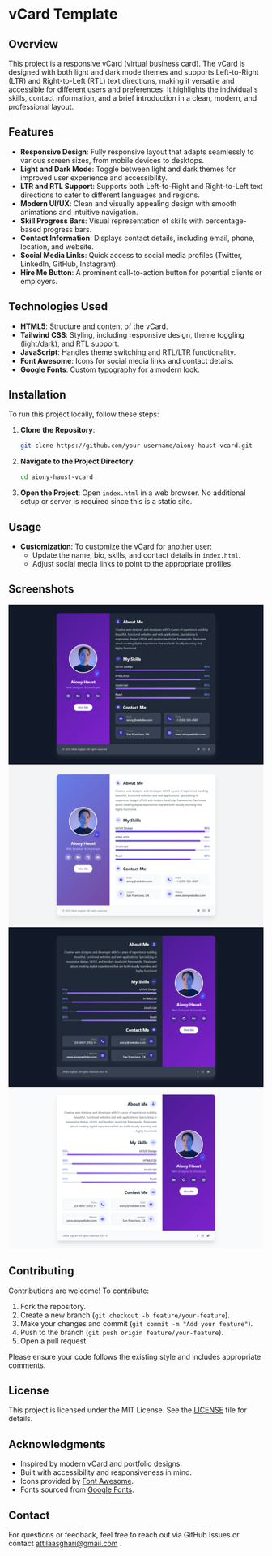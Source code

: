 # vCard Template

## Overview
This project is a responsive vCard (virtual business card). The vCard is designed with both light and dark mode themes and supports Left-to-Right (LTR) and Right-to-Left (RTL) text directions, making it versatile and accessible for different users and preferences. It highlights the individual's skills, contact information, and a brief introduction in a clean, modern, and professional layout.



## Features
- **Responsive Design**: Fully responsive layout that adapts seamlessly to various screen sizes, from mobile devices to desktops.
- **Light and Dark Mode**: Toggle between light and dark themes for improved user experience and accessibility.
- **LTR and RTL Support**: Supports both Left-to-Right and Right-to-Left text directions to cater to different languages and regions.
- **Modern UI/UX**: Clean and visually appealing design with smooth animations and intuitive navigation.
- **Skill Progress Bars**: Visual representation of skills with percentage-based progress bars.
- **Contact Information**: Displays contact details, including email, phone, location, and website.
- **Social Media Links**: Quick access to social media profiles (Twitter, LinkedIn, GitHub, Instagram).
- **Hire Me Button**: A prominent call-to-action button for potential clients or employers.

## Technologies Used
- **HTML5**: Structure and content of the vCard.
- **Tailwind CSS**: Styling, including responsive design, theme toggling (light/dark), and RTL support.
- **JavaScript**: Handles theme switching and RTL/LTR functionality.
- **Font Awesome**: Icons for social media links and contact details.
- **Google Fonts**: Custom typography for a modern look.

## Installation
To run this project locally, follow these steps:

1. **Clone the Repository**:
   ```bash
   git clone https://github.com/your-username/aiony-haust-vcard.git
   ```

2. **Navigate to the Project Directory**:
   ```bash
   cd aiony-haust-vcard
   ```

3. **Open the Project**:
   Open `index.html` in a web browser. No additional setup or server is required since this is a static site.

## Usage
- **Customization**: To customize the vCard for another user:
  - Update the name, bio, skills, and contact details in `index.html`.
  - Adjust social media links to point to the appropriate profiles.



## Screenshots
![Image 1](/screenshots/Screenshot%202025-08-22%20002356.png "Dark LTR")
![Image 2](/screenshots/Screenshot%202025-08-22%20002418.png "Light LTR")
![Image 3](/screenshots/Screenshot%202025-08-22%20002433.png "Dark RTL")
![Image 4](/screenshots/Screenshot%202025-08-22%20002507.png "Light RTL")


## Contributing
Contributions are welcome! To contribute:
1. Fork the repository.
2. Create a new branch (`git checkout -b feature/your-feature`).
3. Make your changes and commit (`git commit -m "Add your feature"`).
4. Push to the branch (`git push origin feature/your-feature`).
5. Open a pull request.

Please ensure your code follows the existing style and includes appropriate comments.

## License
This project is licensed under the MIT License. See the [LICENSE](LICENSE) file for details.

## Acknowledgments
- Inspired by modern vCard and portfolio designs.
- Built with accessibility and responsiveness in mind.
- Icons provided by [Font Awesome](https://fontawesome.com/).
- Fonts sourced from [Google Fonts](https://fonts.google.com/).

## Contact
For questions or feedback, feel free to reach out via GitHub Issues or contact [attilaasghari@gmail.com](mailto:attilaasghari@gmail.com)
.
